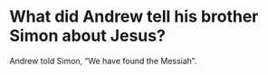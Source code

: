 # What did Andrew tell his brother Simon about Jesus?

Andrew told Simon, “We have found the Messiah”.
